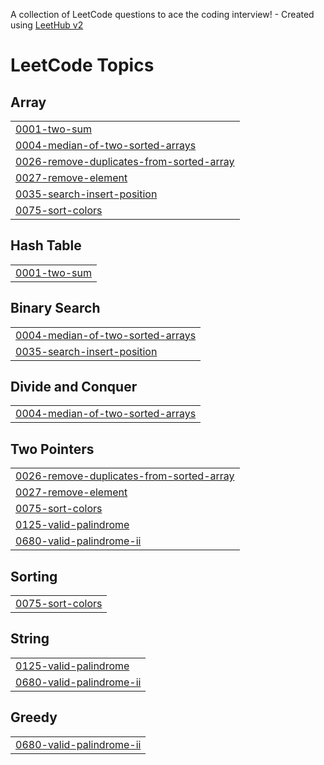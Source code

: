 A collection of LeetCode questions to ace the coding interview! - Created using [LeetHub v2](https://github.com/arunbhardwaj/LeetHub-2.0)
<!---LeetCode Topics Start-->
# LeetCode Topics
## Array
|  |
| ------- |
| [0001-two-sum](https://github.com/Garimab-12/Leetcode/tree/master/0001-two-sum) |
| [0004-median-of-two-sorted-arrays](https://github.com/Garimab-12/Leetcode/tree/master/0004-median-of-two-sorted-arrays) |
| [0026-remove-duplicates-from-sorted-array](https://github.com/Garimab-12/Leetcode/tree/master/0026-remove-duplicates-from-sorted-array) |
| [0027-remove-element](https://github.com/Garimab-12/Leetcode/tree/master/0027-remove-element) |
| [0035-search-insert-position](https://github.com/Garimab-12/Leetcode/tree/master/0035-search-insert-position) |
| [0075-sort-colors](https://github.com/Garimab-12/Leetcode/tree/master/0075-sort-colors) |
## Hash Table
|  |
| ------- |
| [0001-two-sum](https://github.com/Garimab-12/Leetcode/tree/master/0001-two-sum) |
## Binary Search
|  |
| ------- |
| [0004-median-of-two-sorted-arrays](https://github.com/Garimab-12/Leetcode/tree/master/0004-median-of-two-sorted-arrays) |
| [0035-search-insert-position](https://github.com/Garimab-12/Leetcode/tree/master/0035-search-insert-position) |
## Divide and Conquer
|  |
| ------- |
| [0004-median-of-two-sorted-arrays](https://github.com/Garimab-12/Leetcode/tree/master/0004-median-of-two-sorted-arrays) |
## Two Pointers
|  |
| ------- |
| [0026-remove-duplicates-from-sorted-array](https://github.com/Garimab-12/Leetcode/tree/master/0026-remove-duplicates-from-sorted-array) |
| [0027-remove-element](https://github.com/Garimab-12/Leetcode/tree/master/0027-remove-element) |
| [0075-sort-colors](https://github.com/Garimab-12/Leetcode/tree/master/0075-sort-colors) |
| [0125-valid-palindrome](https://github.com/Garimab-12/Leetcode/tree/master/0125-valid-palindrome) |
| [0680-valid-palindrome-ii](https://github.com/Garimab-12/Leetcode/tree/master/0680-valid-palindrome-ii) |
## Sorting
|  |
| ------- |
| [0075-sort-colors](https://github.com/Garimab-12/Leetcode/tree/master/0075-sort-colors) |
## String
|  |
| ------- |
| [0125-valid-palindrome](https://github.com/Garimab-12/Leetcode/tree/master/0125-valid-palindrome) |
| [0680-valid-palindrome-ii](https://github.com/Garimab-12/Leetcode/tree/master/0680-valid-palindrome-ii) |
## Greedy
|  |
| ------- |
| [0680-valid-palindrome-ii](https://github.com/Garimab-12/Leetcode/tree/master/0680-valid-palindrome-ii) |
<!---LeetCode Topics End-->